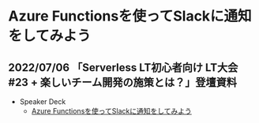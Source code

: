 # Azure Functionsを使ってSlackに通知をしてみよう
## 2022/07/06 「Serverless LT初心者向け LT大会 #23 + 楽しいチーム開発の施策とは？」登壇資料

- Speaker Deck
  - [Azure Functionsを使ってSlackに通知をしてみよう](https://speakerdeck.com/shintaro8/azure-functionswoshi-tuteslacknitong-zhi-wositemiyou)